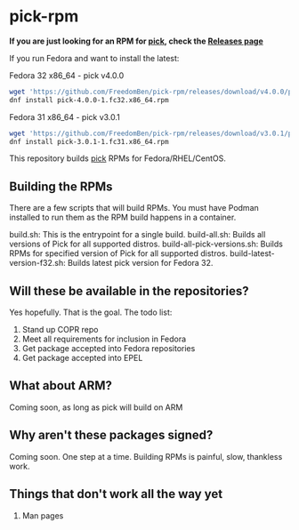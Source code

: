 # pick-rpm

**If you are just looking for an RPM for [pick](https://github.com/mptre/pick), check the [Releases page](https://github.com/FreedomBen/pick-rpm/releases)**

If you run Fedora and want to install the latest:

Fedora 32 x86_64 - pick v4.0.0

```bash
wget 'https://github.com/FreedomBen/pick-rpm/releases/download/v4.0.0/pick-4.0.0-1.fc32.x86_64.rpm'
dnf install pick-4.0.0-1.fc32.x86_64.rpm
```

Fedora 31 x86_64 - pick v3.0.1

```bash
wget 'https://github.com/FreedomBen/pick-rpm/releases/download/v3.0.1/pick-3.0.1-1.fc31.x86_64.rpm'
dnf install pick-3.0.1-1.fc31.x86_64.rpm
```

This repository builds [pick](https://github.com/mptre/pick) RPMs for Fedora/RHEL/CentOS.


## Building the RPMs

There are a few scripts that will build RPMs.  You must have Podman installed to run them as the RPM build happens in a container.

build.sh:  This is the entrypoint for a single build.
build-all.sh:  Builds all versions of Pick for all supported distros.
build-all-pick-versions.sh:  Builds RPMs for specified version of Pick for all supported distros.
build-latest-version-f32.sh:  Builds latest pick version for Fedora 32.

## Will these be available in the repositories?

Yes hopefully.  That is the goal.  The todo list:

1.  Stand up COPR repo
1.  Meet all requirements for inclusion in Fedora
1.  Get package accepted into Fedora repositories
1.  Get package accepted into EPEL

## What about ARM?

Coming soon, as long as pick will build on ARM

## Why aren't these packages signed?

Coming soon.  One step at a time.  Building RPMs is painful, slow, thankless work.

## Things that don't work all the way yet

1.  Man pages
